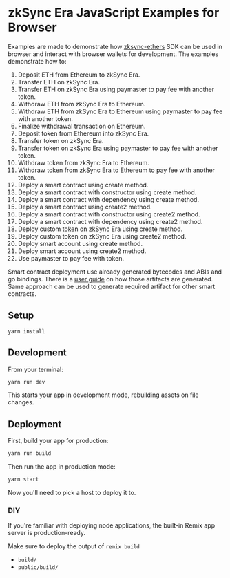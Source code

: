 # zkSync Era JavaScript Examples for Browser

Examples are made to demonstrate how [zksync-ethers](https://github.com/zksync-sdk/zksync-ethers)
SDK can be used in browser and interact with browser wallets for development. The examples demonstrate how to:

1. Deposit ETH from Ethereum to zkSync Era.
2. Transfer ETH on zkSync Era.
3. Transfer ETH on zkSync Era using paymaster to pay fee with another token.
4. Withdraw ETH from zkSync Era to Ethereum.
5. Withdraw ETH from zkSync Era to Ethereum using paymaster to pay fee with another token.
6. Finalize withdrawal transaction on Ethereum.
7. Deposit token from Ethereum into zkSync Era.
8. Transfer token on zkSync Era.
9. Transfer token on zkSync Era using paymaster to pay fee with another token.
10. Withdraw token from zkSync Era to Ethereum.
11. Withdraw token from zkSync Era to Ethereum to pay fee with another token.
12. Deploy a smart contract using create method.
13. Deploy a smart contract with constructor using create method.
14. Deploy a smart contract with dependency using create method.
15. Deploy a smart contract using create2 method.
16. Deploy a smart contract with constructor using create2 method.
17. Deploy a smart contract with dependency using create2 method.
18. Deploy custom token on zkSync Era using create method.
19. Deploy custom token on zkSync Era using create2 method.
20. Deploy smart account using create method.
21. Deploy smart account using create2 method.
22. Use paymaster to pay fee with token.

Smart contract deployment use already generated bytecodes and ABIs and go bindings.
There is a [user guide](../../solidity/README.md) on how those artifacts
are generated. Same approach can be used to generate required artifact
for other smart contracts.

## Setup

```shell
yarn install
```

## Development

From your terminal:

```sh
yarn run dev
```

This starts your app in development mode, rebuilding assets on file changes.

## Deployment

First, build your app for production:

```sh
yarn run build
```

Then run the app in production mode:

```sh
yarn start
```

Now you'll need to pick a host to deploy it to.

### DIY

If you're familiar with deploying node applications, the built-in Remix app server is production-ready.

Make sure to deploy the output of `remix build`

- `build/`
- `public/build/`
